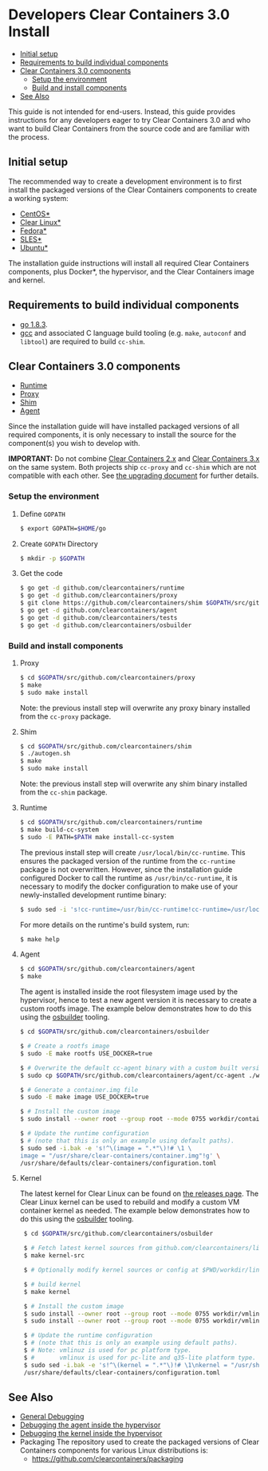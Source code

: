 # Developers Clear Containers 3.0 Install

* [Initial setup](#initial-setup)
* [Requirements to build individual components](#requirements-to-build-individual-components)
* [Clear Containers 3.0 components](#clear-containers-3.0-components)
    * [Setup the environment](#setup-the-environment)
    * [Build and install components](#build-and-install-components)
* [See Also](#see-also)

This guide is not intended for end-users. Instead, this guide provides
instructions for any developers eager to try Clear Containers 3.0 and who
want to build Clear Containers from the source code and are familiar with the
process.

## Initial setup

The recommended way to create a development environment is to first install the
packaged versions of the Clear Containers components to create a working
system:

  * [CentOS*](centos-installation-guide.md)
  * [Clear Linux*](clearlinux-installation-guide.md)
  * [Fedora*](fedora-installation-guide.md)
  * [SLES*](sles-installation-guide.md)
  * [Ubuntu*](ubuntu-installation-guide.md)

The installation guide instructions will install all required Clear Containers
components, plus Docker*, the hypervisor, and the Clear Containers image and
kernel.

## Requirements to build individual components

  * [go 1.8.3](https://golang.org/).
  * [gcc](https://gcc.gnu.org/) and associated C language build tooling
    (e.g. `make`, `autoconf` and `libtool`) are required
    to build `cc-shim`.

## Clear Containers 3.0 components

  * [Runtime](https://github.com/clearcontainers/runtime)
  * [Proxy](https://github.com/clearcontainers/proxy)
  * [Shim](https://github.com/clearcontainers/shim)
  * [Agent](https://github.com/clearcontainers/agent)

Since the installation guide will have installed packaged versions of
all required components, it is only necessary to install the source for
the component(s) you wish to develop with.

**IMPORTANT:** Do not combine [Clear Containers 2.x](https://github.com/01org/cc-oci-runtime) and [Clear Containers 3.x](https://github.com/clearcontainers) on the same system.
Both projects ship `cc-proxy` and `cc-shim` which are not compatible with each other.
See [the upgrading document](upgrading.md) for further details.

### Setup the environment

1. Define `GOPATH`

   ```bash
   $ export GOPATH=$HOME/go
   ```

2. Create `GOPATH` Directory

   ```bash
   $ mkdir -p $GOPATH
   ```

3. Get the code

   ```bash
   $ go get -d github.com/clearcontainers/runtime
   $ go get -d github.com/clearcontainers/proxy
   $ git clone https://github.com/clearcontainers/shim $GOPATH/src/github.com/clearcontainers/shim
   $ go get -d github.com/clearcontainers/agent
   $ go get -d github.com/clearcontainers/tests
   $ go get -d github.com/clearcontainers/osbuilder
   ```

### Build and install components

1. Proxy

   ```bash
   $ cd $GOPATH/src/github.com/clearcontainers/proxy
   $ make
   $ sudo make install
   ```

   Note: the previous install step will overwrite any proxy binary installed from
   the `cc-proxy` package.

2. Shim

   ```bash
   $ cd $GOPATH/src/github.com/clearcontainers/shim
   $ ./autogen.sh
   $ make
   $ sudo make install
   ```

   Note: the previous install step will overwrite any shim binary installed from
   the `cc-shim` package.

3. Runtime

   ```bash
   $ cd $GOPATH/src/github.com/clearcontainers/runtime
   $ make build-cc-system
   $ sudo -E PATH=$PATH make install-cc-system
   ```

   The previous install step will create `/usr/local/bin/cc-runtime`. This
   ensures the packaged version of the runtime from the `cc-runtime` package is
   not overwritten. However, since the installation guide configured Docker to
   call the runtime as `/usr/bin/cc-runtime`, it is necessary to modify the
   docker configuration to make use of your newly-installed development runtime
   binary:

   ```bash
   $ sudo sed -i 's!cc-runtime=/usr/bin/cc-runtime!cc-runtime=/usr/local/bin/cc-runtime!g' /etc/systemd/system/docker.service.d/clear-containers.conf
   ```

   For more details on the runtime's build system, run:

   ```bash
   $ make help
   ```

4. Agent

   ```bash
   $ cd $GOPATH/src/github.com/clearcontainers/agent
   $ make
   ```

   The agent is installed inside the root filesystem image
   used by the hypervisor, hence to test a new agent version it is
   necessary to create a custom rootfs image. The example below
   demonstrates how to do this using the
	 [osbuilder](https://github.com/clearcontainers/osbuilder) tooling.

   ```bash
   $ cd $GOPATH/src/github.com/clearcontainers/osbuilder

   $ # Create a rootfs image
   $ sudo -E make rootfs USE_DOCKER=true

   $ # Overwrite the default cc-agent binary with a custom built version
   $ sudo cp $GOPATH/src/github.com/clearcontainers/agent/cc-agent ./workdir/rootfs/usr/bin/cc-agent

   $ # Generate a container.img file
   $ sudo -E make image USE_DOCKER=true

   $ # Install the custom image
   $ sudo install --owner root --group root --mode 0755 workdir/container.img /usr/share/clear-containers/

   $ # Update the runtime configuration
   $ # (note that this is only an example using default paths).
   $ sudo sed -i.bak -e 's!^\(image = ".*"\)!# \1 \
   image = "/usr/share/clear-containers/container.img"!g' \
   /usr/share/defaults/clear-containers/configuration.toml
   ```

5. Kernel

   The latest kernel for Clear Linux can be found on
   [the releases page](https://github.com/clearcontainers/linux/releases).
   The Clear Linux kernel can be used to rebuild and modify a custom VM
   container kernel as needed. The example below demonstrates how to do this
   using the [osbuilder](https://github.com/clearcontainers/osbuilder) tooling.

   ```bash
	$ cd $GOPATH/src/github.com/clearcontainers/osbuilder

	$ # Fetch latest kernel sources from github.com/clearcontainers/linux
	$ make kernel-src

	$ # Optionally modify kernel sources or config at $PWD/workdir/linux

	$ # build kernel
	$ make kernel

	$ # Install the custom image
	$ sudo install --owner root --group root --mode 0755 workdir/vmlinuz.container /usr/share/clear-containers/custom-vmlinuz
	$ sudo install --owner root --group root --mode 0755 workdir/vmlinux.container /usr/share/clear-containers/custom-vmlinux

	$ # Update the runtime configuration
	$ # (note that this is only an example using default paths).
	$ # Note: vmlinuz is used for pc platform type.
	$ #       vmlinux is used for pc-lite and q35-lite platform type.
	$ sudo sed -i.bak -e 's!^\(kernel = ".*"\)!# \1\nkernel = "/usr/share/clear-containers/custom-vmlinuz"!g' \
	/usr/share/defaults/clear-containers/configuration.toml
	 ```

## See Also

  * [General Debugging](../README.md#debugging)
  * [Debugging the agent inside the hypervisor](debug-agent.md)
  * [Debugging the kernel inside the hypervisor](https://github.com/clearcontainers/runtime/blob/master/docs/debug-kernel.md)
  * Packaging
    The repository used to create the packaged versions of Clear Containers
    components for various Linux distributions is:
      * https://github.com/clearcontainers/packaging

